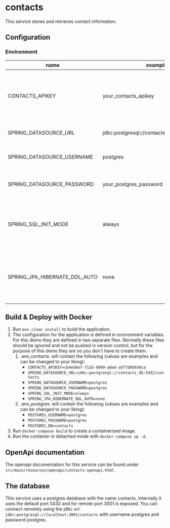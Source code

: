 # contacts

This service stores and retrieves contact information.

## Configuration

### Environment

| name                                | example                                     | description                                                                                      |
|-------------------------------------|---------------------------------------------|--------------------------------------------------------------------------------------------------|
| CONTACTS_APIKEY                     | your_contacts_apikey                        | The apikey that needs to be provided in the header when communicating with the contacts service. |
| SPRING_DATASOURCE_URL               | jdbc:postgresql://contacts_db:5432/contacts | The spring datasource url to use.                                                                |
| SPRING_DATASOURCE_USERNAME          | postgres                                    | The spring datasource username to use.                                                           |
| SPRING_DATASOURCE_PASSWORD          | your_postgres_password                      | The spring datasource password to use.                                                           |
| SPRING_SQL_INIT_MODE                | always                                      | The initialization mode to chose. Possible values: always, embedded, never.                      |
| SPRING_JPA_HIBERNATE_DDL_AUTO       | none                                        | Hibernate feature for ddl generation. Possible values: none, validate, update, create-drop.      |

## Build & Deploy with Docker
1. Run `mvn clean install` to build the application.
2. The configuration for the application is defined in environment variables. For this demo they are defined in two separate files.
   Normally these files should be ignored and not be pushed in version control, but for the purpose of this demo they are so you don't have to create them.
    1. .env_contacts: will contain the following (values are examples and can be changed to your liking):
        * `CONTACTS_APIKEY=cb4e56e7-712d-4899-a8ed-a5f7d9b938ca`
        * `SPRING_DATASOURCE_URL=jdbc:postgresql://contacts_db:5432/contacts`
        * `SPRING_DATASOURCE_USERNAME=postgres`
        * `SPRING_DATASOURCE_PASSWORD=postgres`
        * `SPRING_SQL_INIT_MODE=always`
        * `SPRING_JPA_HIBERNATE_DDL_AUTO=none`
    2. .env_postgres: will contain the following (values are examples and can be changed to your liking):
        * `POSTGRES_USERNAME=postgres`
        * `POSTGRES_PASSWORD=postgres`
        * `POSTGRES_DB=contacts`
3. Run `docker-compose build` to create a containerized image.
4. Run the container in detached mode with `docker-compose up -d`.

## OpenApi documentation
The openapi documentation for this service can be found under `src/main/resources/openapi/contacts-openapi.html`.

## The database
This service uses a postgres database with the name contacts.
Internally it uses the default port 5432 and for remote port 3001 is exposed.
You can connect remotely using the jdbc url: `jdbc:postgresql://localhost:3001/contacts` with username postgres and password postgres.  
